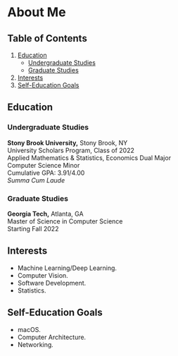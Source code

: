 # About Me

## Table of Contents

1. [Education](#education)
    - [Undergraduate Studies](#undergraduate-studies)
    - [Graduate Studies](#graduate-studies)
2. [Interests](#interests)
3. [Self-Education Goals](#self-education-goals)

## Education

### Undergraduate Studies

**Stony Brook University,** Stony Brook, NY\
University Scholars Program, Class of 2022\
Applied Mathematics & Statistics, Economics Dual Major\
Computer Science Minor\
Cumulative GPA: 3.91/4.00\
*Summa Cum Laude*

### Graduate Studies

**Georgia Tech,** Atlanta, GA\
Master of Science in Computer Science\
Starting Fall 2022

## Interests
 - Machine Learning/Deep Learning.
 - Computer Vision.
 - Software Development.
 - Statistics.
 
## Self-Education Goals
 - macOS.
 - Computer Architecture.
 - Networking.
